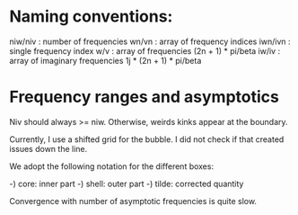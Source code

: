 # Naming conventions:

niw/niv : number of frequencies
wn/vn : array of frequency indices
iwn/ivn : single frequency index
w/v : array of frequencies (2n + 1) * pi/beta
iw/iv : array of imaginary frequencies 1j * (2n + 1) * pi/beta

# Frequency ranges and asymptotics

Niv should always >= niw. Otherwise, weirds kinks appear at the boundary.

Currently, I use a shifted grid for the bubble. I did not check if that created issues down
the line. 

We adopt the following notation for the different boxes: 

-) core: inner part 
-) shell: outer part 
-) tilde: corrected quantity

Convergence with number of asymptotic frequencies is quite slow. 
